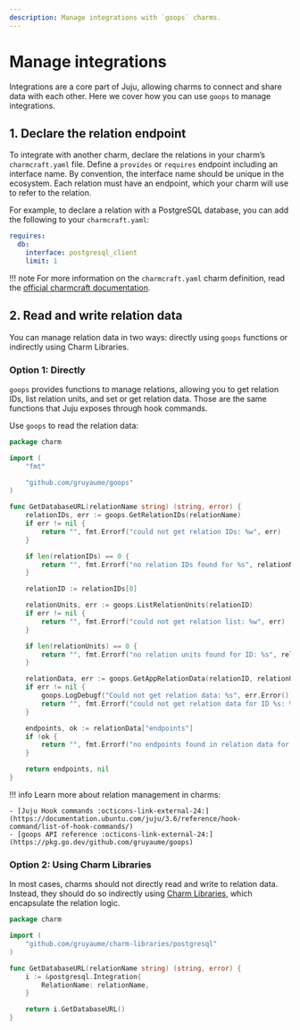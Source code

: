 ```yaml
---
description: Manage integrations with `goops` charms.
---
```


# Manage integrations

Integrations are a core part of Juju, allowing charms to connect and share data with each other. Here we cover how you can use `goops` to manage integrations.

## 1. Declare the relation endpoint

To integrate with another charm, declare the relations in your charm’s `charmcraft.yaml` file. Define a `provides` or `requires` endpoint including an interface name. By convention, the interface name should be unique in the ecosystem. Each relation must have an endpoint, which your charm will use to refer to the relation.

For example, to declare a relation with a PostgreSQL database, you can add the following to your `charmcraft.yaml`:

```yaml
requires:
  db:
    interface: postgresql_client
    limit: 1
```

!!! note
    For more information on the `charmcraft.yaml` charm definition, read the [official charmcraft documentation](https://canonical-charmcraft.readthedocs-hosted.com/stable/reference/files/charmcraft-yaml-file/).

## 2. Read and write relation data

You can manage relation data in two ways: directly using `goops` functions or indirectly using Charm Libraries.

### Option 1: Directly

`goops` provides functions to manage relations, allowing you to get relation IDs, list relation units, and set or get relation data. Those are the same functions that Juju exposes through hook commands.

Use `goops` to read the relation data:

```go
package charm

import (
	"fmt"

	"github.com/gruyaume/goops"
)

func GetDatabaseURL(relationName string) (string, error) {
	relationIDs, err := goops.GetRelationIDs(relationName)
	if err != nil {
		return "", fmt.Errorf("could not get relation IDs: %w", err)
	}

	if len(relationIDs) == 0 {
		return "", fmt.Errorf("no relation IDs found for %s", relationName)
	}

	relationID := relationIDs[0]

	relationUnits, err := goops.ListRelationUnits(relationID)
	if err != nil {
		return "", fmt.Errorf("could not get relation list: %w", err)
	}

	if len(relationUnits) == 0 {
		return "", fmt.Errorf("no relation units found for ID: %s", relationID)
	}

	relationData, err := goops.GetAppRelationData(relationID, relationUnits[0])
	if err != nil {
		goops.LogDebugf("Could not get relation data: %s", err.Error())
		return "", fmt.Errorf("could not get relation data for ID %s: %w", relationID, err)
	}

	endpoints, ok := relationData["endpoints"]
	if !ok {
		return "", fmt.Errorf("no endpoints found in relation data for ID %s", relationID)
	}

	return endpoints, nil
}
```

!!! info
    Learn more about relation management in charms:

    - [Juju Hook commands :octicons-link-external-24:](https://documentation.ubuntu.com/juju/3.6/reference/hook-command/list-of-hook-commands/)
    - [goops API reference :octicons-link-external-24:](https://pkg.go.dev/github.com/gruyaume/goops)

### Option 2: Using Charm Libraries

In most cases, charms should not directly read and write to relation data. Instead, they should do so indirectly using [Charm Libraries](../reference/charm_libraries.md), which encapsulate the relation logic.

```go
package charm

import (
	"github.com/gruyaume/charm-libraries/postgresql"
)

func GetDatabaseURL(relationName string) (string, error) {
	i := &postgresql.Integration{
		RelationName: relationName,
	}

	return i.GetDatabaseURL()
}
```
